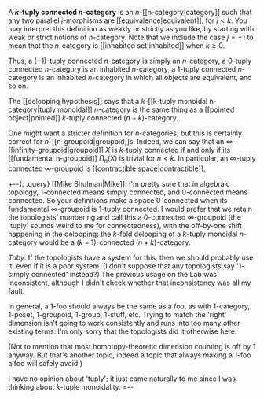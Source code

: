 A __$k$-tuply connected $n$-category__ is an $n$-[[n-category|category]] such that any two parallel $j$-morphisms are [[equivalence|equivalent]], for $j \lt k$.  You may interpret this definition as weakly or strictly as you like, by starting with weak or strict notions of $n$-category.  Note that we include the case $j = -1$ to mean that the $n$-category is [[inhabited set|inhabited]] when $k \geq 0$.

Thus, a $(-1)$-tuply connected $n$-category is simply an $n$-category, a $0$-tuply connected $n$-category is an inhabited $n$-category, a $1$-tuply connected $n$-category is an inhabited $n$-category in which all objects are equivalent, and so on.

The [[delooping hypothesis]] says that a $k$-[[k-tuply monoidal n-category|tuply monoidal]] $n$-category is the same thing as a [[pointed object|pointed]] $k$-tuply connected $(n+k)$-category.

One might want a stricter definition for $n$-categories, but this is certainly correct for $n$-[[n-groupoid|groupoid]]s.  Indeed, we can say that an $\infty$-[[infinity-groupoid|groupoid]] $X$ is $k$-tuply connected if and only if its [[fundamental n-groupoid]] $\Pi_n(X)$ is trivial for $n \lt k$.  In particular, an $\infty$-tuply connected $\infty$-groupoid is [[contractible space|contractible]].

+--{: .query}
[[Mike Shulman|Mike]]: I'm pretty sure that in algebraic topology, 1-connected means simply connected, and 0-connected means connected.  So your definitions make a space 0-connected when its fundamental $\infty$-groupoid is 1-tuply connected.  I would prefer that we retain the topologists' numbering and call this a 0-connected $\infty$-groupoid (the 'tuply' sounds weird to me for connectedness), with the off-by-one shift happening in the delooping: the $k$-fold delooping of a $k$-tuply monoidal $n$-category would be a $(k-1)$-connected $(n+k)$-category.

_Toby_:  If the topologists have a system for this, then we should probably use it, even if it is a poor system.  (I don\'t suppose that any topologists say '$1$-simply connected' instead?)  The previous usage on the Lab was inconsistent, although I didn\'t check whether that inconsistency was all my fault.

In general, a $1$-foo should always be the same as a foo, as with $1$-category, $1$-poset, $1$-groupoid, $1$-group, $1$-stuff, etc.  Trying to match the 'right' dimension isn\'t going to work consistently and runs into too many other existing terms.  I\'m only sorry that the topologists did it otherwise here.

(Not to mention that most homotopy-theoretic dimension counting is off by $1$ anyway.  But that\'s another topic, indeed a topic that always making a $1$-foo a foo will safely avoid.)

I have no opinion about 'tuply'; it just came naturally to me since I was thinking about $k$-tuple monoidality.
=--
